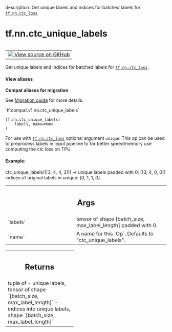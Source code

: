 description: Get unique labels and indices for batched labels for <a href="../../tf/nn/ctc_loss.md"><code>tf.nn.ctc_loss</code></a>.

<div itemscope itemtype="http://developers.google.com/ReferenceObject">
<meta itemprop="name" content="tf.nn.ctc_unique_labels" />
<meta itemprop="path" content="Stable" />
</div>

# tf.nn.ctc_unique_labels

<!-- Insert buttons and diff -->

<table class="tfo-notebook-buttons tfo-api nocontent" align="left">
<td>
  <a target="_blank" href="https://github.com/tensorflow/tensorflow/blob/r2.3/tensorflow/python/ops/ctc_ops.py#L1163-L1196">
    <img src="https://www.tensorflow.org/images/GitHub-Mark-32px.png" />
    View source on GitHub
  </a>
</td>
</table>



Get unique labels and indices for batched labels for <a href="../../tf/nn/ctc_loss.md"><code>tf.nn.ctc_loss</code></a>.

<section class="expandable">
  <h4 class="showalways">View aliases</h4>
  <p>
<b>Compat aliases for migration</b>
<p>See
<a href="https://www.tensorflow.org/guide/migrate">Migration guide</a> for
more details.</p>
<p>`tf.compat.v1.nn.ctc_unique_labels`</p>
</p>
</section>

<pre class="devsite-click-to-copy prettyprint lang-py tfo-signature-link">
<code>tf.nn.ctc_unique_labels(
    labels, name=None
)
</code></pre>



<!-- Placeholder for "Used in" -->

For use with <a href="../../tf/nn/ctc_loss.md"><code>tf.nn.ctc_loss</code></a> optional argument `unique`: This op can be
used to preprocess labels in input pipeline to for better speed/memory use
computing the ctc loss on TPU.

#### Example:

ctc_unique_labels([[3, 4, 4, 3]]) ->
  unique labels padded with 0: [[3, 4, 0, 0]]
  indices of original labels in unique: [0, 1, 1, 0]



<!-- Tabular view -->
 <table class="responsive fixed orange">
<colgroup><col width="214px"><col></colgroup>
<tr><th colspan="2"><h2 class="add-link">Args</h2></th></tr>

<tr>
<td>
`labels`
</td>
<td>
tensor of shape [batch_size, max_label_length] padded with 0.
</td>
</tr><tr>
<td>
`name`
</td>
<td>
A name for this `Op`. Defaults to "ctc_unique_labels".
</td>
</tr>
</table>



<!-- Tabular view -->
 <table class="responsive fixed orange">
<colgroup><col width="214px"><col></colgroup>
<tr><th colspan="2"><h2 class="add-link">Returns</h2></th></tr>
<tr class="alt">
<td colspan="2">
tuple of
- unique labels, tensor of shape `[batch_size, max_label_length]`
- indices into unique labels, shape `[batch_size, max_label_length]`
</td>
</tr>

</table>

